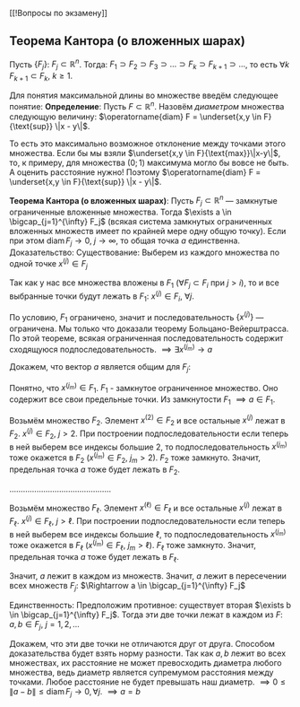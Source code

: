 [[!Вопросы по экзамену]]
## Теорема Кантора (о вложенных шарах)
Пусть $\{F_j\}$: $F_j \subset \mathbb{R}^n$. Тогда: $F_1 \supset F_2 \supset F_3 \supset \dots \supset F_k \supset F_{k+1} \supset \dots$, то есть $\forall k$ $F_{k+1} \subset F_k$, $k \geq 1$.

Для понятия максимальной длины во множестве введём следующее понятие:
**Определение**: Пусть $F \subset \mathbb{R}^n$. Назовём *диаметром* множества следующую величину: $\operatorname{diam} F = \underset{x,y \in F}{\text{sup}} \|x - y\|$.

То есть это максимально возможное отклонение между точками этого множества. Если бы мы взяли $\underset{x,y \in F}{\text{max}}\|x-y\|$, то, к примеру, для множества $(0;1)$ максимума могло бы вовсе не быть. А оценить расстояние нужно! Поэтому $\operatorname{diam} F = \underset{x,y \in F}{\text{sup}} \|x - y\|$.

**Теорема Кантора (о вложенных шарах)**: Пусть $F_j \subset \mathbb{R}^n$ — замкнутые ограниченные вложенные множества. Тогда $\exists a \in \bigcap_{j=1}^{\infty} F_j$ (всякая система замкнутых ограниченных вложенных множеств имеет по крайней мере одну общую точку). Если при этом $\operatorname{diam} F_j \to 0$, $j \to \infty$, то общая точка $a$ единственна.
Доказательство: Существование: Выберем из каждого множества по одной точке $x^{(j)} \in F_j$

Так как у нас все множества вложены в $F_{1}$ ($\forall F_j \subset F_i$ при $j > i$), то и все выбранные точки будут лежать в $F_{1}$: $x^{(j)} \in F_i$, $\forall j$.

По условию, $F_{1}$ ограничено, значит и последовательность $\{x^{(j)}\}$ — ограничена. Мы только что доказали теорему Больцано-Вейерштрасса. По этой теореме, всякая ограниченная последовательность содержит сходящуюся подпоследовательность. $\implies\exists x^{(j_m)} \to a$

Докажем, что вектор $a$ является общим для $F_{j}$:

Понятно, что $x^{(j_{m})} \in F_{1}$. $F_{1}$ - замкнутое ограниченное множество. Оно содержит все свои предельные точки. Из замкнутости $F_{1}$ $\implies a \in F_{1}$.

Возьмём множество $F_{2}$. Элемент $x^{(2)} \in F_2$ и все остальные $x^{(j)}$ лежат в $F_{2}$. $x^{(j)} \in F_2$, $j > 2$. При построении подпоследовательности если теперь в ней выберем все индексы большие 2, то подпоследовательность $x^{(j_{m})}$ тоже окажется в $F_{2}$ ($x^{(j_m)} \in F_2$, $j_m > 2$). $F_{2}$ тоже замкнуто. Значит, предельная точка $a$ тоже будет лежать в $F_{2}$.

$\dots\dots\dots\dots\dots\dots\dots\dots\dots\dots\dots\dots\dots\dots\dots$

Возьмём множество $F_\ell$. Элемент $x^{(\ell)} \in F_\ell$ и все остальные $x^{(j)}$ лежат в $F_{\ell}$. $x^{(j)} \in F_\ell$, $j > \ell$. При построении подпоследовательности если теперь в ней выберем все индексы большие $\ell$, то подпоследовательность $x^{(j_{m})}$ тоже окажется в $F_{\ell}$ ($x^{(j_m)} \in F_\ell$, $j_m > \ell$). $F_{\ell}$ тоже замкнуто. Значит, предельная точка $a$ тоже будет лежать в $F_{\ell}$.

Значит, $a$ лежит в каждом из множеств. Значит, $a$ лежит в пересечении всех множеств $F_{j}$:
$\Rightarrow a \in \bigcap_{j=1}^{\infty} F_j$

Единственность: Предположим противное: существует вторая $\exists b \in \bigcap_{j=1}^{\infty} F_j$. Тогда эти две точки лежат в каждом из $F$: $a, b \in F_j$, $j = 1, 2, \dots$

Докажем, что эти две точки не отличаются друг от друга. Способом доказательства будет взять норму разности. Так как $a,b$ лежит во всех множествах, их расстояние не может превосходить диаметра любого множества, ведь диаметр является супремумом расстояния между точками. Любое расстояние не будет превышать наш диаметр.
$\implies0 \leq \|a - b\| \leq \operatorname{diam} F_j \to 0, \forall j$.
$\implies a = b$